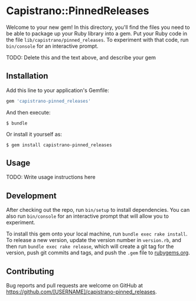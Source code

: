 # Capistrano::PinnedReleases

Welcome to your new gem! In this directory, you'll find the files you need to be able to package up your Ruby library into a gem. Put your Ruby code in the file `lib/capistrano/pinned_releases`. To experiment with that code, run `bin/console` for an interactive prompt.

TODO: Delete this and the text above, and describe your gem

## Installation

Add this line to your application's Gemfile:

```ruby
gem 'capistrano-pinned_releases'
```

And then execute:

    $ bundle

Or install it yourself as:

    $ gem install capistrano-pinned_releases

## Usage

TODO: Write usage instructions here

## Development

After checking out the repo, run `bin/setup` to install dependencies. You can also run `bin/console` for an interactive prompt that will allow you to experiment.

To install this gem onto your local machine, run `bundle exec rake install`. To release a new version, update the version number in `version.rb`, and then run `bundle exec rake release`, which will create a git tag for the version, push git commits and tags, and push the `.gem` file to [rubygems.org](https://rubygems.org).

## Contributing

Bug reports and pull requests are welcome on GitHub at https://github.com/[USERNAME]/capistrano-pinned_releases.
